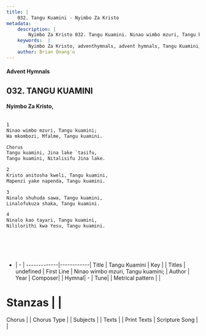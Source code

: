 ```yaml
---
title: |
    032. Tangu Kuamini - Nyimbo Za Kristo
metadata:
    description: |
        Nyimbo Za Kristo 032. Tangu Kuamini. Ninao wimbo mzuri, Tangu kuamini; Wa mkombozi, Mfalme, Tangu kuamini.  Chorus Tangu kuamini, Jina lake `tasifu, Tangu kuamini, Nitalisifu Jina lake.  
    keywords:  |
        Nyimbo Za Kristo, adventhymnals, advent hymnals, Tangu Kuamini, Ninao wimbo mzuri, Tangu kuamini;. 
    author: Brian Onang'o
---
```


#### Advent Hymnals
## 032. TANGU KUAMINI
####  Nyimbo Za Kristo,

```txt

1
Ninao wimbo mzuri, Tangu kuamini;
Wa mkombozi, Mfalme, Tangu kuamini.

Chorus
Tangu kuamini, Jina lake `tasifu,
Tangu kuamini, Nitalisifu Jina lake.

2
Kristo anitosha kweli, Tangu kuamini,
Mapenzi yake napenda, Tangu kuamini.

3
Ninalo shuhuda sawa, Tangu kuamini,
Linalofukuza shaka, Tangu kuamini.

4
Ninalo kao tayari, Tangu kuamini,
Nililorithi kwa Yesu, Tangu kuamini.




 
```

- |   -  |
-------------|------------|
Title | Tangu Kuamini |
Key |  |
Titles | undefined |
First Line | Ninao wimbo mzuri, Tangu kuamini; |
Author | 
Year | 
Composer| |
Hymnal|  - |
Tune|  |
Metrical pattern | |
# Stanzas |  |
Chorus |  |
Chorus Type |  |
Subjects | |
Texts |  |
Print Texts | 
Scripture Song |  |
    
